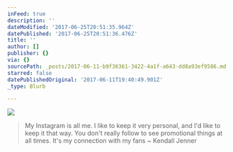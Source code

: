```yaml
---
inFeed: true
description: ''
dateModified: '2017-06-25T20:51:35.964Z'
datePublished: '2017-06-25T20:51:36.476Z'
title: ''
author: []
publisher: {}
via: {}
sourcePath: _posts/2017-06-11-b9f36361-3422-4a1f-a643-dd8a93ef9586.md
starred: false
datePublishedOriginal: '2017-06-11T19:40:49.901Z'
_type: Blurb

---
```

![](https://the-grid-user-content.s3-us-west-2.amazonaws.com/ba553553-9bed-4452-84d4-ad5fab28d903.jpg)

> My Instagram is all me. I like to keep it very personal, and I'd like to keep it that way. You don't really follow to see promotional things at all times. It's my connection with my fans ~ Kendall Jenner